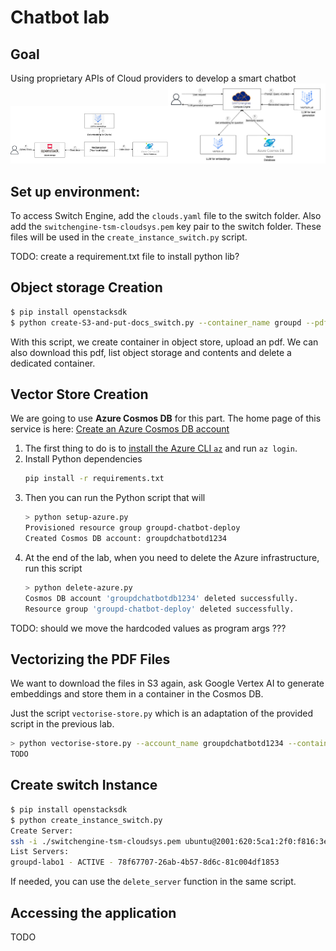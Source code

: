 # Chatbot lab

## Goal
Using proprietary APIs of Cloud providers to develop a smart chatbot  
<img src="images/shema1.png" width="50%"/><img src="images/shema2.png" width="50%" />


## Set up environment:
To access Switch Engine, add the `clouds.yaml` file to the switch folder.
Also add the `switchengine-tsm-cloudsys.pem` key pair to the switch folder.
These files will be used in the `create_instance_switch.py` script.

TODO: create a requirement.txt file to install python lib?

## Object storage Creation
```sh
$ pip install openstacksdk
$ python create-S3-and-put-docs_switch.py --container_name groupd --pdf_path ../../../TSM_CloudSys-2024-25.pdf
```
With this script, we create container in object store, upload an pdf. We can also download this pdf, list 
object storage and contents and delete a dedicated container.

## Vector Store Creation
We are going to use **Azure Cosmos DB** for this part.
The home page of this service is here: [Create an Azure Cosmos DB account](https://portal.azure.com/#create/Microsoft.DocumentDB)

1. The first thing to do is to [install the Azure CLI `az`](https://learn.microsoft.com/en-us/cli/azure/install-azure-cli?view=azure-cli-latest) and run `az login`.
1. Install Python dependencies
    ```sh
    pip install -r requirements.txt
    ```
1. Then you can run the Python script that will 
    ```sh
    > python setup-azure.py
    Provisioned resource group groupd-chatbot-deploy
    Created Cosmos DB account: groupdchatbotd1234
    ```
1. At the end of the lab, when you need to delete the Azure infrastructure, run this script
    ```sh
    > python delete-azure.py 
    Cosmos DB account 'groupdchatbotdb1234' deleted successfully.
    Resource group 'groupd-chatbot-deploy' deleted successfully.
    ```

TODO: should we move the hardcoded values as program args ???

## Vectorizing the PDF Files
We want to download the files in S3 again, ask Google Vertex AI to generate embeddings and store them in a container in the Cosmos DB.

Just the script `vectorise-store.py` which is an adaptation of the provided script in the previous lab.
```sh
> python vectorise-store.py --account_name groupdchatbotd1234 --container_name "groupd-vector-container-cosmos"
TODO
```

## Create switch Instance

```sh
$ pip install openstacksdk
$ python create_instance_switch.py 
Create Server:
ssh -i ./switchengine-tsm-cloudsys.pem ubuntu@2001:620:5ca1:2f0:f816:3eff:feae:87f8
List Servers:
groupd-labo1 - ACTIVE - 78f67707-26ab-4b57-8d6c-81c004df1853
```

If needed, you can use the `delete_server` function in the same script.

## Accessing the application
TODO
